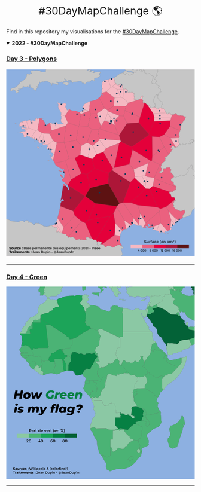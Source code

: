 <h1 style="font-weight:normal" align="center">#30DayMapChallenge 🌎️️</h1>

Find in this repository my visualisations for the [#30DayMapChallenge](https://30daymapchallenge.com/).


<details open><summary><b>2022 - #30DayMapChallenge</b></summary>

### [Day 3 - Polygons](/2022/03-Polygones/)

![polygons](/2022/03-Polygones/gares.png)

----

### [Day 4 - Green](/2022/04-Green/)

![polygons](/2022/04-Green/vert.png)

----

</details>